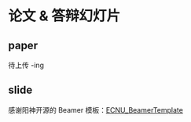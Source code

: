 # 论文 & 答辩幻灯片

## paper

待上传 -ing

## slide

感谢阳神开源的 Beamer 模板：[ECNU_BeamerTemplate](https://github.com/godweiyang/ECNU_BeamerTemplate)

